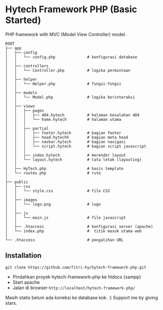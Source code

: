 # Hytech Framework PHP (Basic Started)
PHP framework with MVC (Model View Controller) model.
```
ROOT
├── app
│   ├── config
│   │   └── config.php              # konfigurasi database
│   │
│   ├── controllers
│   │   └── Controller.php          # logika permintaan
│   │
│   ├── helper
│   │   └── Helper.php              # fungsi-fungsi
│   │
│   ├── models
│   │   └── Model.php               # logika berinteraksi
│   │
│   ├── views
│   │   ├── pages
│   │   │   ├── 404.hytech          # halaman kesalahan 404
│   │   │   └── home.hytech         # halaman utama
│   │   │
│   │   ├── partial
│   │   │   ├── footer.hytech       # bagian footer
│   │   │   ├── head.hytechh        # bagian meta head
│   │   │   ├── navbar.hytech       # bagian navigasi
│   │   │   └── script.hytech       # bagian script javascript
│   │   │
│   │   ├── index.hytech            # merender layout
│   │   └── layout.hytech           # tata letak (layouting)
│   │
│   ├── HyTech.php                  # basis template
│   └── routes.php                  # rute
│
├── public
│   ├── css
│   │   └── style.css               # file CSS
│   │   
│   ├── images
│   │   └── logo.png                # logo
│   │   
│   ├── js
│   │   └── main.js                 # file javascript
│   │   
│   ├── .htaccess                   # konfigurasi server (apache)
│   └── index.php                   #  titik masuk utama web
│
└── .htaccess                       # pengalihan URL
```

## Installation
```
git clone https://github.com/fitri-hy/hytech-framework-php.git
```
- Pindahkan proyek hytech-framework-php ke htdocs (xampp)
- Start apache
- Jalan di browser `http://localhost/hytech-framework-php/`

Masih statis belum ada koneksi ke database kok. :)
Support me by giving stars.
